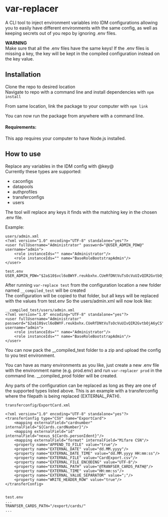 # var-replacer

A CLI tool to inject environment variables into IDM configurations allowing you to easily have different environments with the same config, as well as keeping secrets out of you repo by ignoring .env files. 

__WARNING__ <br>
Make sure that all the .env files have the same keys! If the .env files is missing a key, the key will be kept in the compiled configuration instead on the key value.

## Installation
Clone the repo to desired location<br>
Navigate to repo with a command line and install dependencies with 
```npm install ```<br>

From same location, link the package to your computer with
```npm link ```<br>

You can now run the package from anywhere with a command line.

#### Requirements: 
This app requires your computer to have Node.js installed.

## How to use
Replace any variables in the IDM config with @key@<br>
Currently these types are supported:<br>
- caconfigs
- datapools
- authprofiles
- transferconfigs
- users

The tool will replace any keys it finds with the matching key in the chosen .env file.

Example: 
```
users/admin.xml
<?xml version="1.0" encoding="UTF-8" standalone="yes"?>
<user fullUsername="Administrator" password="@USER_ADMIN_PDW@" username="admin">
    <role instanceIds="" name="Administrator"/>
    <role instanceIds="" name="BaseRoleBootstrapAdmin"/>
</user>

test.env
USER_ADMIN_PDW="$2a$10$vcl6oBWYF.reukbxhx.CUeRfDNtVuTsOcVuUIvQIR2GvtbOjA6yCS"

```

After running `var-replace test` from the configuration location a new folder named `__compiled_test` will be created<br>
The configuration will be copied to that folder, but all keys will be replaced with the values from test.env
So the users/admin.xml will now look like:
```
__compiled_test/users/admin.xml
<?xml version="1.0" encoding="UTF-8" standalone="yes"?>
<user fullUsername="Administrator" password="$2a$10$vcl6oBWYF.reukbxhx.CUeRfDNtVuTsOcVuUIvQIR2GvtbOjA6yCS" username="admin">
    <role instanceIds="" name="Administrator"/>
    <role instanceIds="" name="BaseRoleBootstrapAdmin"/>
</user>

```

You can now pack the __compiled_test folder to a zip and upload the config to you test environment.

You can have as many environments as you like, just create a new .env file with the environment name (e.g. prod.env) and run `var-replacer prod` in the command line. __compiled_prod folder will be created.


Any parts of the configuration can be replaced as long as they are one of the supported types listed above.
This is an example with a transferconfig where the filepath is being replaced (EXTERNAL_PATH).

```
transferconfig/ExportCard.xml

<?xml version="1.0" encoding="UTF-8" standalone="yes"?>
<transferConfig type="CSV" name="ExportCard">
    <mapping externalField="cardnumber" internalField="${Cards.cardNumber}"/>
    <mapping externalField="id" internalField="nexus_${Cards.personIdent}"/>
    <mapping externalField="format" internalField="Mifare CSN"/>
    <property name="APPEND_TO_FILE" value="true"/>
    <property name="EXTERNAL_DATE" value="dd.MM.yyyy"/>
    <property name="EXTERNAL_DATE_TIME" value="dd.MM.yyyy HH:mm:ss"/>
    <property name="EXTERNAL_FILE" value="CardExport.csv"/>
    <property name="EXTERNAL_FILE_ENCODING" value="UTF-8"/>
    <property name="EXTERNAL_PATH" value="@TRANFSER_CARDS_PATH@"/>
    <property name="EXTERNAL_TIME" value="HH:mm:ss"/>
    <property name="EXTERNAL_VALUE_SEPARATOR" value=";"/>
    <property name="WRITE_HEADER_ROW" value="true"/>
</transferConfig>


test.env
...
TRANFSER_CARDS_PATH="/export/cards/"
...
```